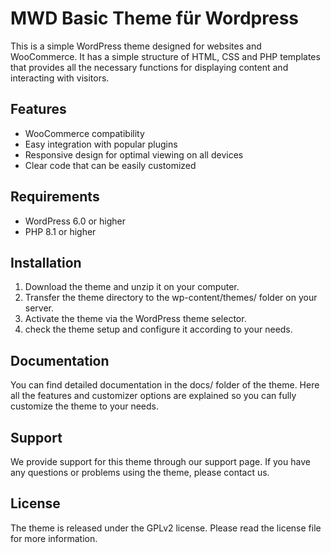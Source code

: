 # MWD Basic Theme für Wordpress
This is a simple WordPress theme designed for websites and WooCommerce. It has a simple structure of HTML, CSS and PHP templates that provides all the necessary functions for displaying content and interacting with visitors.

## Features
- WooCommerce compatibility
- Easy integration with popular plugins
- Responsive design for optimal viewing on all devices
- Clear code that can be easily customized

## Requirements
- WordPress 6.0 or higher
- PHP 8.1 or higher

## Installation
1. Download the theme and unzip it on your computer. 
2. Transfer the theme directory to the wp-content/themes/ folder on your server. 
3. Activate the theme via the WordPress theme selector.
4. check the theme setup and configure it according to your needs.

## Documentation
You can find detailed documentation in the docs/ folder of the theme. Here all the features and customizer options are explained so you can fully customize the theme to your needs.

## Support
We provide support for this theme through our support page. If you have any questions or problems using the theme, please contact us.

## License
The theme is released under the GPLv2 license. Please read the license file for more information.